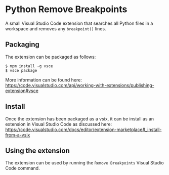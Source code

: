 # Python Remove Breakpoints

A small Visual Studio Code extension that searches all Python files in a workspace and removes any `breakpoint()` lines.

## Packaging

The extension can be packaged as follows:

```console
$ npm install -g vsce
$ vsce package
```

More information can be found here: https://code.visualstudio.com/api/working-with-extensions/publishing-extension#vsce

## Install

Once the extension has been packaged as a vsix, it can be install as an extension in Visual Studio Code as discussed here: https://code.visualstudio.com/docs/editor/extension-marketplace#_install-from-a-vsix

## Using the extension

The extension can be used by running the `Remove Breakpoints` Visual Studio Code command.
